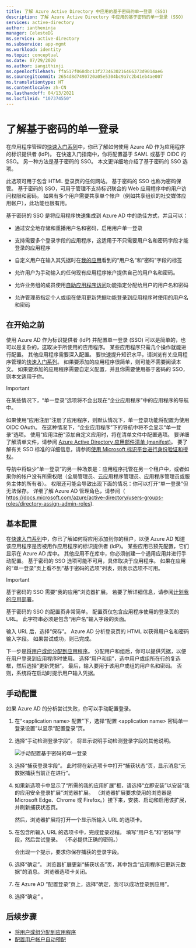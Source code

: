 ```yaml
---
title: 了解 Azure Active Directory 中应用的基于密码的单一登录 (SSO)
description: 了解 Azure Active Directory 中应用的基于密码的单一登录 (SSO)
services: active-directory
author: iantheninja
manager: CelesteDG
ms.service: active-directory
ms.subservice: app-mgmt
ms.workload: identity
ms.topic: conceptual
ms.date: 07/29/2020
ms.author: iangithinji
ms.openlocfilehash: ffa517f068dbc13f2734630216466373d9014ae6
ms.sourcegitcommit: 2654d8d7490720a05e5304bc9a7c2b41eb4ae007
ms.translationtype: HT
ms.contentlocale: zh-CN
ms.lasthandoff: 04/13/2021
ms.locfileid: "107374550"
---
```

# <a name="understand-password-based-single-sign-on"></a>了解基于密码的单一登录

在应用程序管理的[快速入门系列](view-applications-portal.md)中，你已了解如何使用 Azure AD 作为应用程序的标识提供者 (IdP)。 在快速入门指南中，你将配置基于 SAML 或基于 OIDC 的 SSO。 另一种方法是基于密码的 SSO。 本文更详细地介绍了基于密码的 SSO 选项。 

此选项可用于包含 HTML 登录页的任何网站。 基于密码的 SSO 也称为密码保管。 基于密码的 SSO，可用于管理不支持标识联合的 Web 应用程序中的用户访问权限和密码。 如果有多个用户需要共享单个帐户（例如共享组织的社交媒体应用帐户），此功能也很有用。

基于密码的 SSO 是将应用程序快速集成到 Azure AD 中的绝佳方式，并且可以：

- 通过安全地存储和重播用户名和密码，启用用户单一登录

- 支持需要多个登录字段的应用程序，这适用于不只需要用户名和密码字段才能登录的应用程序

- 自定义用户在输入其凭据时在[我的应用](../user-help/my-apps-portal-end-user-access.md)看到的“用户名”和“密码”字段的标签

- 允许用户为手动输入的任何现有应用程序帐户提供自己的用户名和密码。

- 允许业务组的成员使用[自助应用程序访问](./manage-self-service-access.md)功能指定分配给用户的用户名和密码

-   允许管理员指定个人或组在使用更新凭据功能登录到应用程序时使用的用户名和密码 

## <a name="before-you-begin"></a>在开始之前

使用 Azure AD 作为标识提供者 (IdP) 并配置单一登录 (SSO) 可以是简单的，也可以是复杂的，这取决于所使用的应用程序。 某些应用程序只需几个操作就能进行配置。 其他应用程序需要深入配置。 要快速提升知识水平，请浏览有关应用程序管理的[快速入门系列](view-applications-portal.md)。 如果要添加的应用程序很简单，则可能不需要阅读本文。 如果要添加的应用程序需要自定义配置，并且你需要使用基于密码的 SSO，则本文适用于你。

> [!IMPORTANT] 
> 在某些情况下，“单一登录”选项将不会出现在“企业应用程序”中的应用程序的导航中。 
>
> 如果使用“应用注册”注册了应用程序，则默认情况下，单一登录功能将配置为使用 OIDC OAuth。 在这种情况下，“企业应用程序”下的导航中将不会显示“单一登录”选项。 使用“应用注册”添加自定义应用时，将在清单文件中配置选项。 要详细了解清单文件，请参阅 [Azure Active Directory 应用部件清单 (manifest)](../develop/reference-app-manifest.md)。 要了解有关 SSO 标准的详细信息，请参阅[使用 Microsoft 标识平台进行身份验证和授权](../develop/authentication-vs-authorization.md#authentication-and-authorization-using-the-microsoft-identity-platform)。 
>
> 导航中将缺少“单一登录”的另一种场景是：应用程序托管在另一个租户中，或者如果你的帐户没有所需权限（全局管理员、云应用程序管理员、应用程序管理员或服务主体的所有者）。 权限还可能会导致出现下面的情况：你可以打开“单一登录”但无法保存。 详细了解 Azure AD 管理角色，请参阅（ https://docs.microsoft.com/azure/active-directory/users-groups-roles/directory-assign-admin-roles).


## <a name="basic-configuration"></a>基本配置

在[快速入门系列](view-applications-portal.md)中，你已了解如何将应用添加到你的租户，以便 Azure AD 知道该应用程序是否被用作应用程序的标识提供者 (IdP)。 某些应用已预先配置，它们显示在 Azure AD 库中。 其他应用不在库中，你必须创建一个通用应用并进行手动配置。 基于密码的 SSO 选项可能不可用，具体取决于应用程序。 如果在应用的“单一登录”页上看不到“基于密码的选项”列表，则表示选项不可用。

> [!IMPORTANT]
> 基于密码的 SSO 需要“我的应用”浏览器扩展。 若要了解详细信息，请参阅[计划我的应用部署](my-apps-deployment-plan.md)。

基于密码的 SSO 的配置页非常简单。 配置页仅包含应用程序使用的登录页的 URL。 此字符串必须是包含“用户名”输入字段的页面。

输入 URL 后，选择“保存”。 Azure AD 分析登录页的 HTML 以获得用户名和密码输入字段。 如果尝试成功，则已完成。
 
下一步是[将用户或组分配到应用程序](./assign-user-or-group-access-portal.md)。 分配用户和组后，你可以提供凭据，以便在用户登录到应用程序时使用。 选择“用户和组”，选中用户或组所在行的复选框，然后选择“更新凭据”。 最后，输入要用于该用户或组的用户名和密码。 否则，系统将在启动时提示用户输入凭据。
 

## <a name="manual-configuration"></a>手动配置

如果 Azure AD 的分析尝试失败，你可以手动配置登录。

1. 在“\<application name> 配置”下，选择“配置 \<application name> 密码单一登录设置”以显示“配置登录”页。 

2. 选择“手动检测登录字段”。 将显示说明手动检测登录字段的其他说明。

   ![手动配置基于密码的单一登录](./media/configure-password-single-sign-on/password-configure-sign-on.png)
3. 选择“捕获登录字段”。 此时将在新选项卡中打开“捕获状态”页，显示消息“元数据捕获当前正在进行”。

4. 如果新选项卡中显示了“所需的我的应用扩展”框，请选择“立即安装”以安装“我的应用安全登录扩展”浏览器扩展。 （浏览器扩展要求使用的浏览器是 Microsoft Edge、Chrome 或 Firefox。）接下来，安装、启动和启用该扩展，并刷新捕获状态页。

   然后，浏览器扩展将打开一个显示所输入 URL 的选项卡。
5. 在包含所输入 URL 的选项卡中，完成登录过程。 填写“用户名”和“密码”字段，然后尝试登录。 （不必提供正确的密码。）

   会出现一个提示，要求你保存捕获的登录字段。
6. 选择“确定”。 浏览器扩展更新“捕获状态”页，其中包含“应用程序已更新元数据”的消息。 浏览器选项卡关闭。

7. 在 Azure AD “配置登录”页上，选择“确定，我可以成功登录到应用”。

8. 选择“确定”  。

## <a name="next-steps"></a>后续步骤

- [将用户或组分配到应用程序](./assign-user-or-group-access-portal.md)
- [配置用户帐户自动预配](../app-provisioning/configure-automatic-user-provisioning-portal.md)
